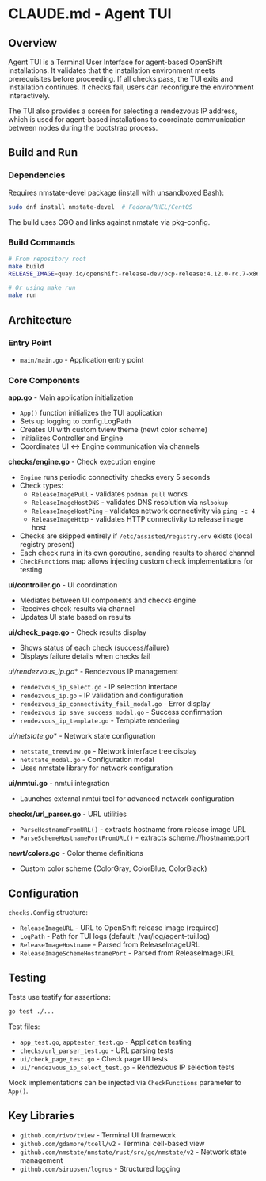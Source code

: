 # CLAUDE.md - Agent TUI

## Overview

Agent TUI is a Terminal User Interface for agent-based OpenShift installations. It validates that the installation environment meets prerequisites before proceeding. If all checks pass, the TUI exits and installation continues. If checks fail, users can reconfigure the environment interactively.

The TUI also provides a screen for selecting a rendezvous IP address, which is used for agent-based installations to coordinate communication between nodes during the bootstrap process.

## Build and Run

### Dependencies

Requires nmstate-devel package (install with unsandboxed Bash):
```bash
sudo dnf install nmstate-devel  # Fedora/RHEL/CentOS
```

The build uses CGO and links against nmstate via pkg-config.

### Build Commands

```bash
# From repository root
make build
RELEASE_IMAGE=quay.io/openshift-release-dev/ocp-release:4.12.0-rc.7-x86_64 ./bin/agent-tui

# Or using make run
make run
```

## Architecture

### Entry Point
- `main/main.go` - Application entry point

### Core Components

**app.go** - Main application initialization
- `App()` function initializes the TUI application
- Sets up logging to config.LogPath
- Creates UI with custom tview theme (newt color scheme)
- Initializes Controller and Engine
- Coordinates UI ↔ Engine communication via channels

**checks/engine.go** - Check execution engine
- `Engine` runs periodic connectivity checks every 5 seconds
- Check types:
  - `ReleaseImagePull` - validates `podman pull` works
  - `ReleaseImageHostDNS` - validates DNS resolution via `nslookup`
  - `ReleaseImageHostPing` - validates network connectivity via `ping -c 4`
  - `ReleaseImageHttp` - validates HTTP connectivity to release image host
- Checks are skipped entirely if `/etc/assisted/registry.env` exists (local registry present)
- Each check runs in its own goroutine, sending results to shared channel
- `CheckFunctions` map allows injecting custom check implementations for testing

**ui/controller.go** - UI coordination
- Mediates between UI components and checks engine
- Receives check results via channel
- Updates UI state based on results

**ui/check_page.go** - Check results display
- Shows status of each check (success/failure)
- Displays failure details when checks fail

**ui/rendezvous_ip*.go** - Rendezvous IP management
- `rendezvous_ip_select.go` - IP selection interface
- `rendezvous_ip.go` - IP validation and configuration
- `rendezvous_ip_connectivity_fail_modal.go` - Error display
- `rendezvous_ip_save_success_modal.go` - Success confirmation
- `rendezvous_ip_template.go` - Template rendering

**ui/netstate*.go** - Network state configuration
- `netstate_treeview.go` - Network interface tree display
- `netstate_modal.go` - Configuration modal
- Uses nmstate library for network configuration

**ui/nmtui.go** - nmtui integration
- Launches external nmtui tool for advanced network configuration

**checks/url_parser.go** - URL utilities
- `ParseHostnameFromURL()` - extracts hostname from release image URL
- `ParseSchemeHostnamePortFromURL()` - extracts scheme://hostname:port

**newt/colors.go** - Color theme definitions
- Custom color scheme (ColorGray, ColorBlue, ColorBlack)

## Configuration

`checks.Config` structure:
- `ReleaseImageURL` - URL to OpenShift release image (required)
- `LogPath` - Path for TUI logs (default: /var/log/agent-tui.log)
- `ReleaseImageHostname` - Parsed from ReleaseImageURL
- `ReleaseImageSchemeHostnamePort` - Parsed from ReleaseImageURL

## Testing

Tests use testify for assertions:
```bash
go test ./...
```

Test files:
- `app_test.go`, `apptester_test.go` - Application testing
- `checks/url_parser_test.go` - URL parsing tests
- `ui/check_page_test.go` - Check page UI tests
- `ui/rendezvous_ip_select_test.go` - Rendezvous IP selection tests

Mock implementations can be injected via `CheckFunctions` parameter to `App()`.

## Key Libraries

- `github.com/rivo/tview` - Terminal UI framework
- `github.com/gdamore/tcell/v2` - Terminal cell-based view
- `github.com/nmstate/nmstate/rust/src/go/nmstate/v2` - Network state management
- `github.com/sirupsen/logrus` - Structured logging
